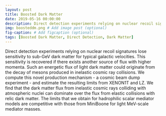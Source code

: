 ```yaml
---
layout: post
title: Boosted Dark Matter
date: 2019-05-16 00:00:00
description: Direct detection experiments relying on nuclear recoil signatures lose sensitivity to sub-GeV dark matter for typical galactic velocities. This sensitivity is recovered if there exists another source of flux with higher momenta.
img: boosteddm.png # Add image post (optional)
fig-caption: # Add figcaption (optional)
tags: [Boosted Dark Matter, Direct Detection, Dark Matter]
---
```



Direct detection experiments relying on nuclear recoil signatures lose sensitivity to sub-GeV dark matter for typical galactic velocities. This sensitivity is recovered if there exists another source of flux with higher momenta. Such an energetic flux of light dark matter could originate from the decay of mesons produced in inelastic cosmic ray collisions. We compute this novel production mechanism - a cosmic beam dump experiment - and estimate the resulting limits from XENON1T and LZ. We find that the dark matter flux from inelastic cosmic rays colliding with atmospheric nuclei can dominate over the flux from elastic collisions with relic dark matter. The limits that we obtain for hadrophilic scalar mediator models are competitive with those from MiniBoone for light MeV-scale mediator masses.